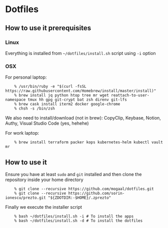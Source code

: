 # Dotfiles

## How to use it prerequisites

### Linux

Everything is installed from `~/dotfiles/install.sh` script using `-i` option 

### OSX

For personal laptop:

```
    % /usr/bin/ruby -e "$(curl -fsSL https://raw.githubusercontent.com/Homebrew/install/master/install)"
    % brew install jq python htop tree mr wget reattach-to-user-namespace tmux hh gpg git-crypt bat zsh direnv git-lfs 
    % brew cask install iterm2 docker google-chrome
    % chsh -s /bin/zsh 
```

We also need to install/download (not in brew): CopyClip, Keybase, Notion, Authy, Visual Studio Code (yes, hehehe)
 
For work laptop:

```
    % brew install terraform packer kops kubernetes-helm kubectl vault mr
```

## How to use it

Ensure you have at least `sudo` and `git` installed and then clone the repository inside your home directory 

```console
    % git clone --recursive https://github.com/mogaal/dotfiles.git
    % git clone --recursive https://github.com/sorin-ionescu/prezto.git "${ZDOTDIR:-$HOME}/.zprezto"
```

Finally we execute the installer script

```console
    % bash ~/dotfiles/install.sh -i # To install the apps
    % bash ~/dotfiles/install.sh -d # To install the dotfiles
```
